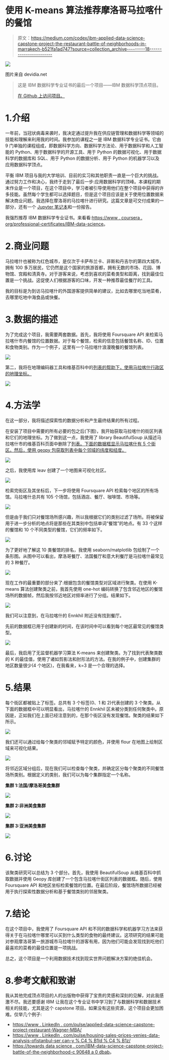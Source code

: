 # 使用 K-means 算法推荐摩洛哥马拉喀什的餐馆

> 原文：<https://medium.com/codex/ibm-applied-data-science-capstone-project-the-restaurant-battle-of-neighborhoods-in-marrakech-b521fa1ad747?source=collection_archive---------18----------------------->

![](img/e81f981413b4eacd646fe11c5fe6aac4.png)

图片来自 devidia.net

> 这是 IBM 数据科学专业证书的最后一个项目——IBM 数据科学顶点项目。
> 
> [在 Github 上访问项目。](https://github.com/joseph-josh/Coursera_Capstone)

# 1.介绍

一年前，当冠状病毒来袭时，我决定通过提升我在供应链管理和数据科学等领域的技能和理解来利用我的时间。我参加的课程之一是 IBM 数据科学专业证书。它由 9 门单独的课程组成，即数据科学方向、数据科学方法论、用于数据科学和人工智能的 Python、用于数据科学的开源工具、用于 Python 的数据可视化、用于数据科学的数据库和 SQL、用于 Python 的数据分析、用于 Python 的机器学习以及应用数据科学顶点。

平衡 IBM 项目与我的大学培训、目前的实习和其他职责一直是一个巨大的挑战。通过努力工作和决心，我终于走到了最后一步:应用数据科学的顶峰。本课程的期末作业是一个项目，在这个项目中，学习者被引导使用他们在整个项目中获得的许多技能。虽然每个学生都可以选择题目，但是这个项目应该是关于使用位置数据来解决商业问题。我选择在摩洛哥的马拉喀什进行研究。这篇文章是可交付成果的一部分，还有一个 [Jupyter 笔记本](https://github.com/joseph-josh/Coursera_Capstone/blob/main/Capstone%20project/script.ipynb)和一份报告。

我强烈推荐 IBM 数据科学专业证书。来看看:[https://www . coursera . org/professional-certificates/IBM-data-science](https://www.coursera.org/professional-certificates/ibm-data-science)。

# 2.商业问题

马拉喀什也被称为红色城市，是仅次于卡萨布兰卡、非斯和丹吉尔的第四大城市，拥有 100 多万居民，它仍然是这个国家的旅游首都，拥有无数的市场、花园、博物馆、宫殿和清真寺。对于游客来说，考虑到喜欢的菜肴类型和距离，找到最佳位置是一个挑战。这促使人们根据游客的口味，开发一种推荐最佳餐厅的工具。

我的目标是为到访马拉喀什的外国游客提供简单的建议，比如去哪里吃当地菜肴，去哪里吃地中海食品或快餐。

# 3.数据的描述

为了完成这个项目，我需要两套数据。首先，我将使用 Foursquare API 来检索马拉喀什市内餐馆的位置数据。对于每个餐馆，检索的信息包括餐馆名称、ID、位置和食物类别。作为一个例子，这里有一个马拉喀什浪漫晚餐的餐馆列表。

![](img/abbe9a27046fa937cf3669be6b87675f.png)

第二，我将在地理编码器工具和维基百科中的[列表的帮助下，使用马拉喀什行政区的地理坐标。](https://fr.wikipedia.org/wiki/Cat%C3%A9gorie:Arrondissement_de_Marrakech)

![](img/02bb92839dabd2e9ef28c61279b5c37e.png)

# 4.方法学

在这一部分，我将描述探索性的数据分析和产生最终结果的所有过程。

在安装了项目中需要的所有必要的包之后(下图)，我开始获取马拉喀什的街区列表和它们的地理坐标。为了做到这一点，我使用了 library BeautifulSoup 从描述马拉喀什市的维基百科页面中删除了[列表。下面的数据框显示马拉喀什有 5 个街区。然后，使用 geopy 包获取列表中每个邻域的纬度和经度。](https://fr.wikipedia.org/wiki/Cat%C3%A9gorie:Arrondissement_de_Marrakech)

![](img/45cfd3abd909d245a15f01befd13a274.png)

之后，我使用库 leav 创建了一个地图来可视化社区。

![](img/c512770e6634ad37694d05e98f480d20.png)

检索完街区及其坐标后，下一步将使用 Foursquare API 检索每个地区的所有场馆。马拉喀什总共有 105 个场馆，包括酒店、餐厅、咖啡馆、市场等。

![](img/d1e02ae0f69ddc5d5e27f10e07f6892f.png)

但是由于我们只对餐馆场所感兴趣，所以我根据它们的类别过滤了场所。将被保留用于进一步分析的地点将是那些在其类别中包括单词“餐馆”的地点。有 33 个这样的餐馆和 10 个不同类型的餐馆，它们的频率如下。

![](img/d28a99decab10ac5747a643dba1bd079.png)

为了更好地了解这 10 类餐馆的排名，我使用 seaborn/matplotlib 包绘制了一个条形图。从图中可以看出，摩洛哥餐厅、法国餐厅和意大利餐厅是马拉喀什最常见的 3 种餐厅。

![](img/a38cece179a0853fb0b5083f1379a41d.png)

现在工作的最重要的部分来了:根据包含的餐馆类型对区域进行聚类。在使用 K-means 算法创建聚类之前，我首先使用 one-hot 编码转换了包含邻近地区的餐馆场所的数据帧，然后我按邻近地区对频率进行了分组。结果如下。

![](img/d0bbf82f58e1dff121f5d4cfd5131b80.png)

我们可以注意到，在马拉喀什的 Ennkhil 附近没有找到餐厅。

先前的数据框已用于创建新的时间，在该时间中可以看到每个地区最常见的餐馆类型。

![](img/d68b05ca35f97305ff5e5283a385ae0b.png)

最后，我启用了无监督机器学习算法 K-means 来创建聚类。为了找到代表聚类数的 K 的最佳值，使用了诸如剪影法和肘形法的方法。在我的例子中，创建集群的地区数量很少(4 个地区)，在我看来，k=3 是一个合理的选择。

# 5.结果

每个街区都被贴上了标签。总共有 3 个标签(0、1 和 2)代表创建的 3 个聚类。从下面的数据框中可以明显看出，马拉喀什的 Ennkhil 区未被分类到任何聚类中。原因是，正如我们在上面已经注意到的，在那个街区没有发现餐馆。聚类的结果如下所示。

![](img/ce5b744c6f533b173834279bdc0621b0.png)

我们还可以通过给每个聚类的邻域赋予特定的颜色，并使用 flour 在地图上绘制区域来可视化结果。

![](img/19fb7434f743f62caeddcf49c9c311a6.png)

将邻近区域分组后，现在我们可以检查每个聚类，并确定区分每个聚类的不同餐馆场所类别。根据定义的类别，我们可以为每个集群指定一个名称。

**集群 1:法国/摩洛哥美食集群**

![](img/a5012c4140194b9ad3ecca789ff6859d.png)

**集群 2:非洲美食集群**

![](img/9c9da8569c07c7e18a0d95a1a332d73d.png)

**集群 3:亚洲美食集群**

![](img/5ba235725357cd99eccb41b6990c381d.png)

# 6.讨论

该聚类研究可以总结为 3 个部分。首先，我使用 BeautifulSoup 从维基百科中抓取数据并使用 Geopy 库创建了一个包含马拉喀什街区列表的数据框。随后，使用 Foursquare API 和地区坐标检索餐馆的位置。在最后阶段，餐馆场所数据已经被用于执行探索性数据分析和基于餐馆类别的邻居聚类。

# 7.结论

在这个项目中，我使用了 Foursquare API 和不同的数据科学和机器学习方法来获得关于在马拉喀什哪里可以买到什么类型的食物的最终建议。这项研究的结果可能对参观摩洛哥第一旅游城市马拉喀什的游客有用，因为他们可能会发现找到吃他们最喜欢的菜肴的最佳位置是一项挑战。

总之，这个项目是一个利用数据技术找到现实世界问题解决方案的绝佳机会。

# 8.参考文献和致谢

我从其他完成顶点项目的人的出版物中获得了宝贵的灵感和深刻的见解，对此我感激不尽。我还要感谢 IBM 让我在这个专业证书中学习到了与数据科学和数据技术相关的技能，尤其是这个 capstone 项目。如果没有这些资源，这个项目会更加困难。仅举几个例子:

*   [https://www . LinkedIn . com/pulse/applied-data-science-capstone-project-restaurant-Wagner-MBA/](https://www.linkedin.com/pulse/applied-data-science-capstone-project-restaurant-wagner-mba/)
*   [https://www . LinkedIn . com/pulse/housing-sales-prices-venies-data-analysis-ofistanbul-ser can-y % C4 % B1ld % C4 % B1z/](https://www.linkedin.com/pulse/housing-sales-prices-venues-data-analysis-ofistanbul-sercan-y%C4%B1ld%C4%B1z/)
*   [https://towards data science . com/IBM-data-science-capstone-project-battle-of-the-neighborhood-c 90648 a 0 dbab](https://towardsdatascience.com/ibm-data-science-capstone-project-battle-of-the-neighborhoods-c90648a0dbab)。